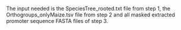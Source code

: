 The input needed is the SpeciesTree_rooted.txt file from step 1, the Orthogroups_onlyMaize.tsv file from step 2 and all masked extracted promoter sequence FASTA files of step 3.
